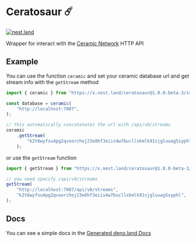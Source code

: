 # Ceratosaur ☄️

[![nest.land](https://nest.land/badge-large.svg)](https://nest.land/package/ceratosaur)

Wrapper for interact with the [Ceramic Network](https://ceramic.network) HTTP
API

## Example

You can use the function `ceramic` and set your ceramic database url and get
stream info with the `getStream` method

```ts
import { ceramic } from "https://x.nest.land/ceratosaur@1.0.0-beta-3/src/mod.ts";

const database = ceramic(
	"http://localhost:7007",
);

// this automatically concatenates the url with /api/v0/streams
ceramic
	.getStream(
		"k2t6wyfsu4pg2qvoorchoj23e8hf3eiis4w7bucllxkmlk91sjgluuag5syphl",
	);
```

or use the `getStream` function

```ts
import { getStream } from "https://x.nest.land/ceratosaur@1.0.0-beta-3/src/mod.ts";

// you need specify /api/v0/streams
getStream(
	"http://localhost:7007/api/v0/streams",
	"k2t6wyfsu4pg2qvoorchoj23e8hf3eiis4w7bucllxkmlk91sjgluuag5syphl",
);
```

## Docs

You can see a simple docs in the
[Generated deno.land Docs](https://doc.deno.land/https://x.nest.land/ceratosaur@1.0.0-beta-3/src/mod.ts/)
